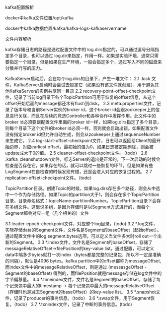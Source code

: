 kafka配置解析

docker中kafka文件位置/opt/kafka

docker中kafka数据位置/kafka/kafka-logs-kafkaservername

文件内容解析

kafka存储日志的路径是通过配置文件中的 log.dirs指定的，可以通过逗号分隔指定多个目录，也可以通过 log.dir来指定，作用一样。如果是实验环境，通常只需要指定一个目录，但是如果在生产环境，一般会指定多个，通过写入不同的磁盘来分散并行写的压力。

KafkaServer启动后，会在每个log.dirs的目录下，产生一堆文件：
2.1 .lock 文件，KafkaServer启动时会尝试去锁定它（如果没有该文件就创建），用于避免其他KafkaServer的实例共享同一目录
2.2 recovery-point-offset-checkpoint文件，记录了当前log目录下各个TopicPartition可用于恢复的offset信息，从这个offset开始后面的message都还木有flush到disk。
2.3 meta.properties文件，记录了版本号和当前Server实例的broker id，这个broker id会跟zookeeper上的信息进行关联，而且在后续的竞选Controller和各种协作中发挥作用。此文件中的broker id必须要跟配置文件里面的broker id一样，如果log.dirs指定了多个目录，则每个目录下这个文件的broker id必须一样，否则就会启动出错。如果配置文件没有指定broker id但允许自动生成，则会从zookeeper上通过sequenceNumber来生成它。
2.4 log-start-offset-checkpoint文件，日志可以返回给Client的最开始边界，对应earliest offset，最初始的值为0，如果日志被定期删除，则会被update成大于0的值。
2.5 cleaner-offset-checkpoint文件。（todo）
2.6 .kafka_cleanshutdown文件，标志Server的退出是正常的，下一次启动的时候会检查是否存在它，如果存在的话，就可以跳过一些恢复的环节。但是如果有些LogSegment在自检查的时候发现有错，还是会进入对应的恢复过程的。
2.7 replication-offset-checkpoint文件。（todo）

TopicPartition目录。创建Topic的时候，如果log.dirs存在多个路径，则会从中选中一个作为存储路径。如果Topic的partition大于1，则会存在多个TopicPartition目录，目录命名格式：topicName-partitionNumber。TopicPartition目录下会存在多组文件。这里说多组，是因为存储时是以Segment方式进行的，而每个Segment都会对应一组（几个相关的）文件

3.1 leader-epoch-checkpoint文件，对应整个log目录，(todo)
3.2 *.log文件，实际存储data的Segment文件，文件名是Segment的baseOffset（起始offset）。通过配置文件中的log.segment.bytes选项，可以定义当文件多大时roll out一个出新的Segment。
3.3 *.index文件，文件名是Segment的baseOffset，存储了messageRelativeOffset->filePosition的key-value list，通过配置，可以定义data中隔多少bytes就打一次index（bytes都是完整的记录包，所以不一定是准确的间隔），默认是4096 bytes。kafka partition中的offset都称为messageOffset, 而index文件中的messageRelativeOffset，则是通过 (messasgeOffset - Segment的baseOffset) 得到的，而filePosition就是message存储在log文件中的字节偏移量。
3.4 *.timeindex文件，文件名是Segment的baseOffset，存储了每个记录包中最大的timestamp -> 每个记录包中最大的messageRelativeOffset（存储时也是减去Segment的baseOffset）的key-value list。
3.5 *.snapshot文件，记录了producer的事务信息。（todo）
3.6 *.swap文件，用于Segment恢复。（todo）
3.7 *.txnindex文件，记录了中断的事务信息。(todo)
